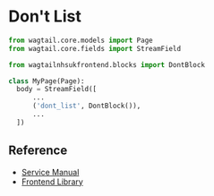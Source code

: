 # Don't List

```py
from wagtail.core.models import Page
from wagtail.core.fields import StreamField

from wagtailnhsukfrontend.blocks import DontBlock

class MyPage(Page):
  body = StreamField([
      ...
      ('dont_list', DontBlock()),
      ...
  ])
```
## Reference

* [Service Manual](https://beta.nhs.uk/service-manual/styles-components-patterns/do-and-dont-list)
* [Frontend Library](https://github.com/nhsuk/nhsuk-frontend/tree/master/packages/components/do-dont-list)

